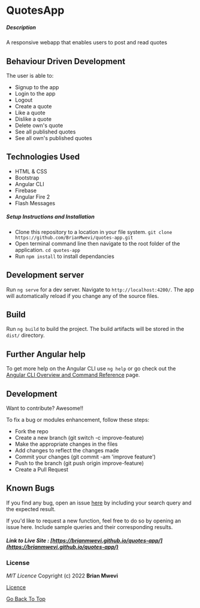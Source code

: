 # QuotesApp


##### Description
A responsive webapp that enables users to post and read quotes

## Behaviour Driven Development
The user is able to:
* Signup to the app
* Login to the app
* Logout 
* Create a quote
* Like a quote
* Dislike a quote
* Delete own's quote
* See all published quotes
* See all own's published quotes


## Technologies Used

- HTML & CSS
- Bootstrap
- Angular CLI
- Firebase
- Angular Fire 2
- Flash Messages


##### Setup Instructions and Installation

- Clone this repository to a location in your file system. `git clone https://github.com/BrianMwevi/quotes-app.git`
- Open terminal command line then navigate to the root folder of the application. `cd quotes-app`
- Run `npm install` to install dependancies


## Development server

Run `ng serve` for a dev server. Navigate to `http://localhost:4200/`. The app will automatically reload if you change any of the source files.


## Build

Run `ng build` to build the project. The build artifacts will be stored in the `dist/` directory.


## Further Angular help

To get more help on the Angular CLI use `ng help` or go check out the [Angular CLI Overview and Command Reference](https://angular.io/cli) page.


## Development

Want to contribute? Awesome!!

To fix a bug or modules enhancement, follow these steps:

- Fork the repo
- Create a new branch (git switch -c improve-feature)
- Make the appropriate changes in the files
- Add changes to reflect the changes made
- Commit your changes (git commit -am 'improve feature')
- Push to the branch (git push origin improve-feature)
- Create a Pull Request

## Known Bugs

If you find any bug, open an issue [here](https://github.com/BrianMwevi/quotes-app/issues) by including your search query and the expected result.

If you'd like to request a new function, feel free to do so by opening an issue here. Include sample queries and their corresponding results.

##### Link to Live Site : [https://brianmwevi.github.io/quotes-app/](https://brianmwevi.github.io/quotes-app/)

### License

_MIT Licence_
Copyright (c) 2022 **Brian Mwevi**

[Licence](https://github.com/BrianMwevi/quotes-app/blob/develop/LICENSE)

[Go Back To Top](#quotesApp)
